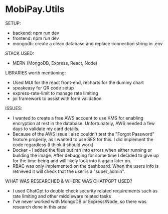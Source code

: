 # MobiPay.Utils

SETUP:
- backend: npm run dev
- frontend: npm run dev
- mongodb: create a clean database and replace connection string in .env

STACK USED:
- MERN (MongoDB, Express, React, Node)

LIBRARIES worth mentioning:
- Used MUI for the react front-end, recharts for the dummy chart 
- speakeasy for QR code setup
- express-rate-limit to manage rate limiting
- joi framework to assist with form validation

ISSUES:
- I wanted to create a free AWS account to use KMS for enabling encryption at rest in the database. Unfortunately, AWS needed a few days to validate my card details.
- Because of the AWS issue I also couldn't test the "Forgot Password" feature properly, as I wanted to use SES for this. I did implement the code regardless (I think it should work)
- Docker - I added the files but ran into errors when either running or building the image. After debugging for some time I decided to give up for the time being and will likely look into it again later on.
- RBAC was only implemented on the dashboard. When the users info is retrieved it will check that the user is a "super_admin". 

WHAT WAS RESEARCHED & WHERE WAS CHATPGPT USED?
- I used ChatGpt to double check security related requirements such as rate limiting and other middleware related tasks
- I've never worked with MongoDB or Express/Node, so there was research done in this area

